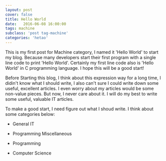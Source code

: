 ```yaml
---
layout: post
cover: false
title: Hello World
date:   2016-06-08 16:00:00
tags: machine
subclass: 'post tag-machine'
categories: 'hetao'
---
```


This is my first post for Machine category, I named it 'Hello World' to start my blog. Because many developers start their first program with a single line code to print 'Hello World'. Certainly my first line code also is 'Hello World' in C programming language. I hope this will be a good start!

Before Starting this blog, I think about this expression way for a long time, I didin't know what I should write, I also can't sure I could write down some useful, excellent articles. I even worry about my articles would be some non-value pieces. But now, I never care about it. I will do my best to write some useful, valuable IT articles.

To make a good start, I need figure out what I shoud write. I think about some categories below:

* General IT

* Programming Miscellaneous

* Programming

* Computer Science
